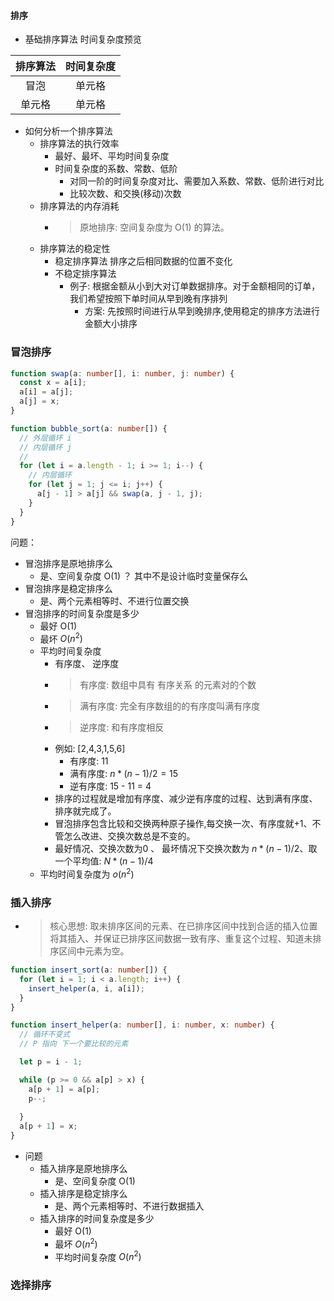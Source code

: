 #### 排序

- 基础排序算法 时间复杂度预览

| 排序算法 | 时间复杂度 |
| :------: | :--------: |
|   冒泡   |   单元格   |
|  单元格  |   单元格   |


- 如何分析一个排序算法
  - 排序算法的执行效率
    - 最好、最坏、平均时间复杂度
    - 时间复杂度的系数、常数、低阶
      - 对同一阶的时间复杂度对比、需要加入系数、常数、低阶进行对比
      - 比较次数、和交换(移动)次数
  - 排序算法的内存消耗
    - >原地排序: 空间复杂度为 O(1) 的算法。
  - 排序算法的稳定性
    - 稳定排序算法 排序之后相同数据的位置不变化
    - 不稳定排序算法
      - 例子: 根据金额从小到大对订单数据排序。对于金额相同的订单，我们希望按照下单时间从早到晚有序排列
        - 方案: 先按照时间进行从早到晚排序,使用稳定的排序方法进行金额大小排序


### 冒泡排序

```ts
function swap(a: number[], i: number, j: number) {
  const x = a[i];
  a[i] = a[j];
  a[j] = x;
}

function bubble_sort(a: number[]) {
  // 外层循环 i
  // 内层循环 j
  //
  for (let i = a.length - 1; i >= 1; i--) {
    // 内层循环
    for (let j = 1; j <= i; j++) {
      a[j - 1] > a[j] && swap(a, j - 1, j);
    }
  }
}
```
问题：
  - 冒泡排序是原地排序么
    - 是、空间复杂度 O(1) ？ 其中不是设计临时变量保存么
  - 冒泡排序是稳定排序么
    - 是、两个元素相等时、不进行位置交换
  - 冒泡排序的时间复杂度是多少
    - 最好 O(1)
    - 最坏 $O(n^2)$
    - 平均时间复杂度
      - 有序度、 逆序度
      - > 有序度: 数组中具有 有序关系 的元素对的个数
      - > 满有序度: 完全有序数组的的有序度叫满有序度
      - > 逆序度: 和有序度相反
      - 例如: [2,4,3,1,5,6]
        - 有序度: 11 
        - 满有序度: $n*(n-1)/2 = 15$
        - 逆有序度: 15 - 11 = 4
      - 排序的过程就是增加有序度、减少逆有序度的过程、达到满有序度、排序就完成了。
      - 冒泡排序包含比较和交换两种原子操作,每交换一次、有序度就+1、不管怎么改进、交换次数总是不变的。
      - 最好情况、交换次数为0 、 最坏情况下交换次数为 $n*(n-1)/2$、取一个平均值: $N*(n-1)/4$
    - 平均时间复杂度为 $o(n^2)$

### 插入排序
  - > 核心思想:  取未排序区间的元素、在已排序区间中找到合适的插入位置将其插入、并保证已排序区间数据一致有序、重复这个过程、知道未排序区间中元素为空。

```ts
function insert_sort(a: number[]) {
  for (let i = 1; i < a.length; i++) {
    insert_helper(a, i, a[i]);
  }
}

function insert_helper(a: number[], i: number, x: number) {
  // 循环不变式
  // P 指向 下一个要比较的元素

  let p = i - 1;

  while (p >= 0 && a[p] > x) {
    a[p + 1] = a[p];
    p--;
    
  }
  a[p + 1] = x;
}
```

- 问题
  - 插入排序是原地排序么
    - 是、空间复杂度 O(1)
  - 插入排序是稳定排序么
    - 是、两个元素相等时、不进行数据插入
  - 插入排序的时间复杂度是多少
    - 最好 O(1)
    - 最坏 $O(n^2)$
    - 平均时间复杂度 $O(n^2)$

### 选择排序